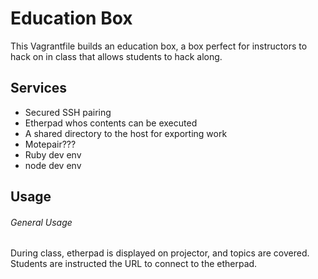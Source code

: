 # Education Box

This Vagrantfile builds an education box, a box perfect for instructors to hack on in class that allows students to hack along.  


## Services

- Secured SSH pairing
- Etherpad whos contents can be executed
- A shared directory to the host for exporting work
- Motepair???
- Ruby dev env
- node dev env


## Usage

###### General Usage
During class, etherpad is displayed on projector, and topics are covered.  Students are instructed the URL to connect to the etherpad.  


